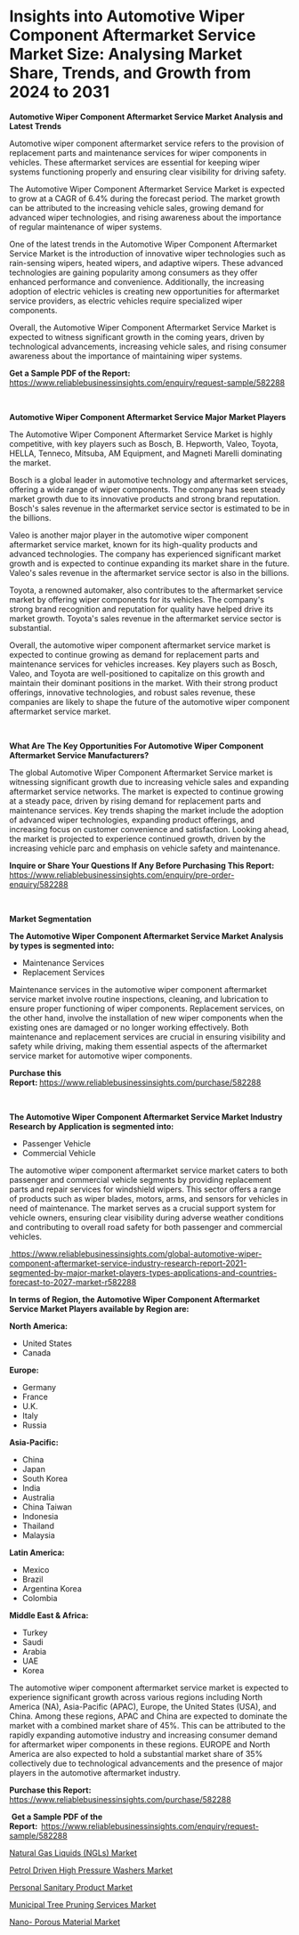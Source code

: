 <p><h1>Insights into Automotive Wiper Component Aftermarket Service Market Size: Analysing Market Share, Trends, and Growth from 2024 to 2031</h1></p><p><strong>Automotive Wiper Component Aftermarket Service Market Analysis and Latest Trends</strong></p>
<p><p>Automotive wiper component aftermarket service refers to the provision of replacement parts and maintenance services for wiper components in vehicles. These aftermarket services are essential for keeping wiper systems functioning properly and ensuring clear visibility for driving safety.</p><p>The Automotive Wiper Component Aftermarket Service Market is expected to grow at a CAGR of 6.4% during the forecast period. The market growth can be attributed to the increasing vehicle sales, growing demand for advanced wiper technologies, and rising awareness about the importance of regular maintenance of wiper systems.</p><p>One of the latest trends in the Automotive Wiper Component Aftermarket Service Market is the introduction of innovative wiper technologies such as rain-sensing wipers, heated wipers, and adaptive wipers. These advanced technologies are gaining popularity among consumers as they offer enhanced performance and convenience. Additionally, the increasing adoption of electric vehicles is creating new opportunities for aftermarket service providers, as electric vehicles require specialized wiper components.</p><p>Overall, the Automotive Wiper Component Aftermarket Service Market is expected to witness significant growth in the coming years, driven by technological advancements, increasing vehicle sales, and rising consumer awareness about the importance of maintaining wiper systems.</p></p>
<p><strong>Get a Sample PDF of the Report:&nbsp;</strong> <a href="https://www.reliablebusinessinsights.com/enquiry/request-sample/582288">https://www.reliablebusinessinsights.com/enquiry/request-sample/582288</a></p>
<p>&nbsp;</p>
<p><strong>Automotive Wiper Component Aftermarket Service Major Market Players</strong></p>
<p><p>The Automotive Wiper Component Aftermarket Service Market is highly competitive, with key players such as Bosch, B. Hepworth, Valeo, Toyota, HELLA, Tenneco, Mitsuba, AM Equipment, and Magneti Marelli dominating the market.</p><p>Bosch is a global leader in automotive technology and aftermarket services, offering a wide range of wiper components. The company has seen steady market growth due to its innovative products and strong brand reputation. Bosch's sales revenue in the aftermarket service sector is estimated to be in the billions.</p><p>Valeo is another major player in the automotive wiper component aftermarket service market, known for its high-quality products and advanced technologies. The company has experienced significant market growth and is expected to continue expanding its market share in the future. Valeo's sales revenue in the aftermarket service sector is also in the billions.</p><p>Toyota, a renowned automaker, also contributes to the aftermarket service market by offering wiper components for its vehicles. The company's strong brand recognition and reputation for quality have helped drive its market growth. Toyota's sales revenue in the aftermarket service sector is substantial.</p><p>Overall, the automotive wiper component aftermarket service market is expected to continue growing as demand for replacement parts and maintenance services for vehicles increases. Key players such as Bosch, Valeo, and Toyota are well-positioned to capitalize on this growth and maintain their dominant positions in the market. With their strong product offerings, innovative technologies, and robust sales revenue, these companies are likely to shape the future of the automotive wiper component aftermarket service market.</p></p>
<p>&nbsp;</p>
<p><strong>What Are The Key Opportunities For Automotive Wiper Component Aftermarket Service Manufacturers?</strong></p>
<p><p>The global Automotive Wiper Component Aftermarket Service market is witnessing significant growth due to increasing vehicle sales and expanding aftermarket service networks. The market is expected to continue growing at a steady pace, driven by rising demand for replacement parts and maintenance services. Key trends shaping the market include the adoption of advanced wiper technologies, expanding product offerings, and increasing focus on customer convenience and satisfaction. Looking ahead, the market is projected to experience continued growth, driven by the increasing vehicle parc and emphasis on vehicle safety and maintenance.</p></p>
<p><strong>Inquire or Share Your Questions If Any Before Purchasing This Report:</strong> <a href="https://www.reliablebusinessinsights.com/enquiry/pre-order-enquiry/582288">https://www.reliablebusinessinsights.com/enquiry/pre-order-enquiry/582288</a></p>
<p>&nbsp;</p>
<p><strong>Market Segmentation</strong></p>
<p><strong>The Automotive Wiper Component Aftermarket Service Market Analysis by types is segmented into:</strong></p>
<p><ul><li>Maintenance Services</li><li>Replacement Services</li></ul></p>
<p><p>Maintenance services in the automotive wiper component aftermarket service market involve routine inspections, cleaning, and lubrication to ensure proper functioning of wiper components. Replacement services, on the other hand, involve the installation of new wiper components when the existing ones are damaged or no longer working effectively. Both maintenance and replacement services are crucial in ensuring visibility and safety while driving, making them essential aspects of the aftermarket service market for automotive wiper components.</p></p>
<p><strong>Purchase this Report:&nbsp;</strong><a href="https://www.reliablebusinessinsights.com/purchase/582288">https://www.reliablebusinessinsights.com/purchase/582288</a></p>
<p>&nbsp;</p>
<p><strong>The Automotive Wiper Component Aftermarket Service Market Industry Research by Application is segmented into:</strong></p>
<p><ul><li>Passenger Vehicle</li><li>Commercial Vehicle</li></ul></p>
<p><p>The automotive wiper component aftermarket service market caters to both passenger and commercial vehicle segments by providing replacement parts and repair services for windshield wipers. This sector offers a range of products such as wiper blades, motors, arms, and sensors for vehicles in need of maintenance. The market serves as a crucial support system for vehicle owners, ensuring clear visibility during adverse weather conditions and contributing to overall road safety for both passenger and commercial vehicles.</p></p>
<p><a href="https://www.reliablebusinessinsights.com/global-automotive-wiper-component-aftermarket-service-industry-research-report-2021-segmented-by-major-market-players-types-applications-and-countries-forecast-to-2027-market-r582288">&nbsp;https://www.reliablebusinessinsights.com/global-automotive-wiper-component-aftermarket-service-industry-research-report-2021-segmented-by-major-market-players-types-applications-and-countries-forecast-to-2027-market-r582288</a></p>
<p><strong>In terms of Region, the Automotive Wiper Component Aftermarket Service Market Players available by Region are:</strong></p>
<p>
    <p> <strong> North America: </strong>
        <ul>
            <li>United States</li>
            <li>Canada</li>
        </ul>
        </p> 
    <p> <strong> Europe: </strong>
        <ul>
            <li>Germany</li>
            <li>France</li>
            <li>U.K.</li>
            <li>Italy</li>
            <li>Russia</li>
        </ul>
        </p> 
    <p> <strong> Asia-Pacific: </strong>
        <ul>
            <li>China</li>
            <li>Japan</li>
            <li>South Korea</li>
            <li>India</li>
            <li>Australia</li>
            <li>China Taiwan</li>
            <li>Indonesia</li>
            <li>Thailand</li>
            <li>Malaysia</li>
        </ul>
        </p> 
    <p> <strong> Latin America: </strong>
        <ul>
            <li>Mexico</li>
            <li>Brazil</li>
            <li>Argentina Korea</li>
            <li>Colombia</li>
        </ul>
        </p> 
    <p> <strong> Middle East & Africa: </strong>
        <ul>
            <li>Turkey</li>
            <li>Saudi</li>
            <li>Arabia</li>
            <li>UAE</li>
            <li>Korea</li>
        </ul>
    </p>
    </p>
<p><p>The automotive wiper component aftermarket service market is expected to experience significant growth across various regions including North America (NA), Asia-Pacific (APAC), Europe, the United States (USA), and China. Among these regions, APAC and China are expected to dominate the market with a combined market share of 45%. This can be attributed to the rapidly expanding automotive industry and increasing consumer demand for aftermarket wiper components in these regions. EUROPE and North America are also expected to hold a substantial market share of 35% collectively due to technological advancements and the presence of major players in the automotive aftermarket industry.</p></p>
<p><strong>Purchase this Report: </strong><a href="https://www.reliablebusinessinsights.com/purchase/582288">https://www.reliablebusinessinsights.com/purchase/582288</a></p>
<p>&nbsp;<strong>Get a Sample PDF of the Report:&nbsp;&nbsp;</strong><a href="https://www.reliablebusinessinsights.com/enquiry/request-sample/582288">https://www.reliablebusinessinsights.com/enquiry/request-sample/582288</a></p>
<p><strong></strong></p>
<p><p><a href="https://github.com/DarrenSipes1990/Market-Research-Report-List-2/blob/main/natural-gas-liquids-ngls-market.md">Natural Gas Liquids (NGLs) Market</a></p><p><a href="https://www.linkedin.com/pulse/petrol-driven-high-pressure-washers-market-research-report-includes-zlvkc?trackingId=TulbYZMw6XBxkvcdI7KV5Q%3D%3D">Petrol Driven High Pressure Washers Market</a></p><p><a href="https://medium.com/@shawnsmithv6981/personal-sanitary-product-market-a-global-and-regional-analysis-focus-on-end-user-product-and-991653ab5748">Personal Sanitary Product Market</a></p><p><a href="https://medium.com/@liam.mcgrath5645/municipal-tree-pruning-services-industry-analysis-report-its-market-size-share-trends-by-e43ab687957a">Municipal Tree Pruning Services Market</a></p><p><a href="https://github.com/Airanohannonzb68e5pb53oc1/Market-Research-Report-List-3/blob/main/nano-porous-material-market.md">Nano- Porous Material Market</a></p></p>